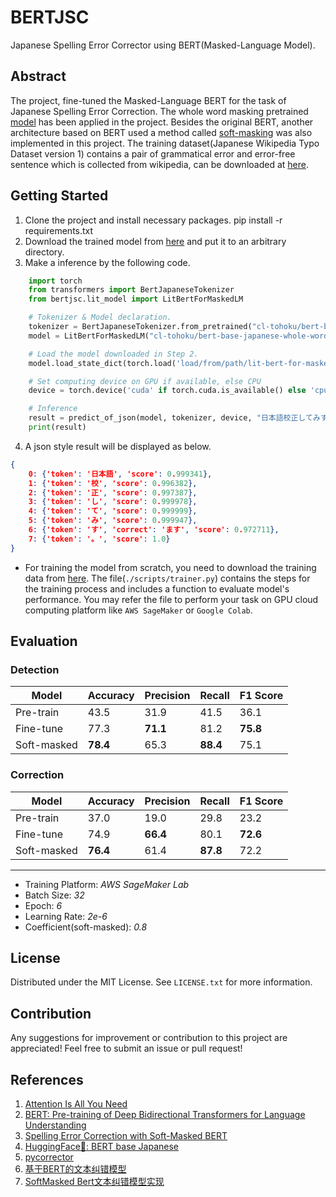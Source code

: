 # BERTJSC
Japanese Spelling Error Corrector using BERT(Masked-Language Model).

## Abstract
The project, fine-tuned the Masked-Language BERT for the task of Japanese Spelling Error Correction. The whole word masking pretrained [model](https://huggingface.co/cl-tohoku/bert-base-japanese-whole-word-masking) has been applied in the project. Besides the original BERT, another architecture based on BERT used a method called [soft-masking](https://arxiv.org/abs/2005.07421) was also implemented in this project. The training dataset(Japanese Wikipedia Typo Dataset version 1) contains a pair of grammatical error and error-free sentence which is collected from wikipedia, can be downloaded at [here](https://nlp.ist.i.kyoto-u.ac.jp/EN/edit.php?JWTD).

## Getting Started
1. Clone the project and install necessary packages.
    pip install -r requirements.txt
2. Download the trained model from [here](https://drive.google.com/file/d/1SiRPOnjoDfK-N2sTEBUlGX22vVo4Pif1/view?usp=sharing) and put it to an arbitrary directory.
3. Make a inference by the following code.
```python
    import torch
    from transformers import BertJapaneseTokenizer
    from bertjsc.lit_model import LitBertForMaskedLM

    # Tokenizer & Model declaration.
    tokenizer = BertJapaneseTokenizer.from_pretrained("cl-tohoku/bert-base-japanese-whole-word-masking")
    model = LitBertForMaskedLM("cl-tohoku/bert-base-japanese-whole-word-masking")

    # Load the model downloaded in Step 2. 
    model.load_state_dict(torch.load('load/from/path/lit-bert-for-maskedlm-230112.pth'))

    # Set computing device on GPU if available, else CPU
    device = torch.device('cuda' if torch.cuda.is_available() else 'cpu')

    # Inference
    result = predict_of_json(model, tokenizer, device, "日本語校正してみす。")
    print(result) 
```
4. A json style result will be displayed as below.
```json
{
    0: {'token': '日本語', 'score': 0.999341},
    1: {'token': '校', 'score': 0.996382},
    2: {'token': '正', 'score': 0.997387},
    3: {'token': 'し', 'score': 0.999978},
    4: {'token': 'て', 'score': 0.999999},
    5: {'token': 'み', 'score': 0.999947},
    6: {'token': 'す', 'correct': 'ます', 'score': 0.972711},
    7: {'token': '。', 'score': 1.0}
}
```
* For training the model from scratch, you need to download the training data from [here](https://nlp.ist.i.kyoto-u.ac.jp/EN/edit.php?JWTD). The file(`./scripts/trainer.py`) contains the steps for the training process and includes a function to evaluate model's performance. You may refer the file to perform your task on GPU cloud computing platform like `AWS SageMaker` or `Google Colab`.

## Evaluation
### Detection
| Model | Accuracy | Precision | Recall | F1 Score |
|---|---|---|---|---|
| Pre-train   |   43.5   |   31.9   |   41.5   |   36.1   |
| Fine-tune   |   77.3   | **71.1** |   81.2   | **75.8** |
| Soft-masked | **78.4** |   65.3   | **88.4** |   75.1   |

### Correction
| Model | Accuracy | Precision | Recall | F1 Score |
|---|---|---|---|---|
| Pre-train   |   37.0   |   19.0   |   29.8   |   23.2   |
| Fine-tune   |   74.9   | **66.4** |   80.1   | **72.6** |
| Soft-masked | **76.4** |   61.4   | **87.8** |   72.2   |
---
* Training Platform: *AWS SageMaker Lab*
* Batch Size: *32*
* Epoch: *6*
* Learning Rate: *2e-6*
* Coefficient(soft-masked): *0.8*

## License
Distributed under the MIT License. See `LICENSE.txt` for more information.

## Contribution
Any suggestions for improvement or contribution to this project are appreciated! Feel free to submit an issue or pull request!

## References
1. [Attention Is All You Need](https://arxiv.org/abs/1706.03762)
2. [BERT: Pre-training of Deep Bidirectional Transformers for Language Understanding](https://arxiv.org/abs/1810.04805)
3. [Spelling Error Correction with Soft-Masked BERT](https://arxiv.org/abs/2005.07421)
4. [HuggingFace🤗: BERT base Japanese](https://huggingface.co/cl-tohoku/bert-base-japanese-whole-word-masking)
5. [pycorrector](https://github.com/shibing624/pycorrector)
6. [基于BERT的文本纠错模型](https://github.com/gitabtion/BertBasedCorrectionModels)
7. [SoftMasked Bert文本纠错模型实现](https://github.com/quantum00549/SoftMaskedBert)

